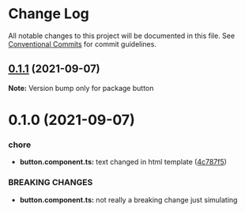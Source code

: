 # Change Log

All notable changes to this project will be documented in this file.
See [Conventional Commits](https://conventionalcommits.org) for commit guidelines.

## [0.1.1](https://github.com/SailorIvan/semverlibs/compare/button@0.1.0...button@0.1.1) (2021-09-07)

**Note:** Version bump only for package button





# 0.1.0 (2021-09-07)


### chore

* **button.component.ts:** text changed in html template ([4c787f5](https://github.com/SailorIvan/semverlibs/commit/4c787f510531f4313b925668609f04164343c37f))


### BREAKING CHANGES

* **button.component.ts:** not really a breaking change just simulating
